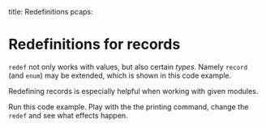 title: Redefinitions
pcaps: 

Redefinitions for records
============================

`redef` not only works with values, but also
certain *types*.  Namely `record` (and `enum`) may be extended, which is shown in this
code example.

Redefining records is especially helpful when working with given modules. 

Run this code example. Play with the the printing command, change the `redef` and see what effects
happen. 


